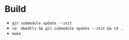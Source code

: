 # Build

- ```git submodule update --init```
- ```cd  mbedtls && git submodule update --init && cd ..```
- ```make```
